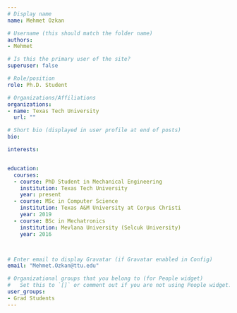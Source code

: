 ```yaml
---
# Display name
name: Mehmet Ozkan

# Username (this should match the folder name)
authors:
- Mehmet

# Is this the primary user of the site?
superuser: false

# Role/position
role: Ph.D. Student

# Organizations/Affiliations
organizations:
- name: Texas Tech University
  url: ""

# Short bio (displayed in user profile at end of posts)
bio:

interests:


education:
  courses:
  - course: PhD Student in Mechanical Engineering
    institution: Texas Tech University
    year: present
  - course: MSc in Computer Science
    institution: Texas A&M University at Corpus Christi
    year: 2019
  - course: BSc in Mechatronics
    institution: Mevlana University (Selcuk University)
    year: 2016



# Enter email to display Gravatar (if Gravatar enabled in Config)
email: "Mehmet.Ozkan@ttu.edu"

# Organizational groups that you belong to (for People widget)
#   Set this to `[]` or comment out if you are not using People widget.  
user_groups:
- Grad Students
---
```

